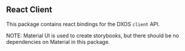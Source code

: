 ## React Client

This package contains react bindings for the DXOS `client` API.

NOTE: Material UI is used to create storybooks, but there should be no dependencies on Material in this package.
